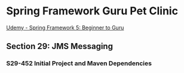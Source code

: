 # Spring Framework Guru Pet Clinic

[Udemy - Spring Framework 5: Beginner to Guru](https://www.udemy.com/course/spring-framework-5-beginner-to-guru/)

## Section 29: JMS Messaging

### S29-452 Initial Project and Maven Dependencies
